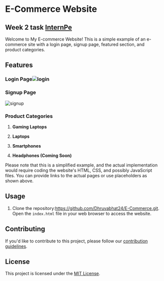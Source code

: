# E-Commerce Website
## Week 2 task [InternPe](https://internpe.in/)
Welcome to My E-commerce Website! This is a simple example of an e-commerce site with a login page, signup page, featured section, and product categories.

## Features

### Login Page![login](https://github.com/Dhruvabhat24/E-Commerce/assets/122305929/7734eaa9-e98d-4f99-bb12-f884c16ca917)



### Signup Page


![signup](https://github.com/Dhruvabhat24/E-Commerce/assets/122305929/0f9ba136-053b-48ff-ab39-da42acd33333)

### Product Categories

1. **Gaming Laptops**

2. **Laptops**

3. **Smartphones**

4. **Headphones (Coming Soon)**

Please note that this is a simplified example, and the actual implementation would require coding the website's HTML, CSS, and possibly JavaScript files. You can provide links to the actual pages or use placeholders as shown above.

## Usage

1. Clone the repository:https://github.com/Dhruvabhat24/E-Commerce.git. Open the `index.html` file in your web browser to access the website.

## Contributing

If you'd like to contribute to this project, please follow our [contribution guidelines](CONTRIBUTING.md).

## License

This project is licensed under the [MIT License](LICENSE).

